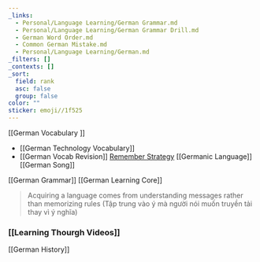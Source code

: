 ```yaml
---
_links:
  - Personal/Language Learning/German Grammar.md
  - Personal/Language Learning/German Grammar Drill.md
  - German Word Order.md
  - Common German Mistake.md
  - Personal/Language Learning/German.md
_filters: []
_contexts: []
_sort:
  field: rank
  asc: false
  group: false
color: ""
sticker: emoji//1f525
---
```

[[German Vocabulary ]]
+ [[German Technology Vocabulary]]
+ [[German Vocab Revision]]
[Remember Strategy](https://www.facebook.com/share/v/WEUf9MeBLeUkNN2M/)
[[Germanic Language]]
[[German Song]]


[[German Grammar]]
[[German Learning Core]]
> Acquiring a language comes from understanding messages rather than memorizing rules
> (Tập trung vào ý mà người nói muốn truyền tải thay vì ý nghĩa)

### [[Learning Thourgh Videos]] 

[[German History]]

